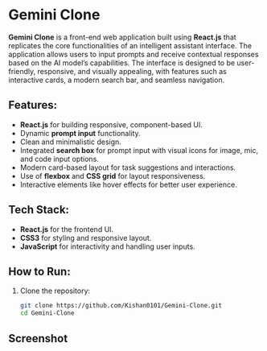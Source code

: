 # Gemini Clone

**Gemini Clone** is a front-end web application built using **React.js** that replicates the core functionalities of an intelligent assistant interface. The application allows users to input prompts and receive contextual responses based on the AI model’s capabilities. The interface is designed to be user-friendly, responsive, and visually appealing, with features such as interactive cards, a modern search bar, and seamless navigation.

## Features:
- **React.js** for building responsive, component-based UI.
- Dynamic **prompt input** functionality.
- Clean and minimalistic design.
- Integrated **search box** for prompt input with visual icons for image, mic, and code input options.
- Modern card-based layout for task suggestions and interactions.
- Use of **flexbox** and **CSS grid** for layout responsiveness.
- Interactive elements like hover effects for better user experience.

## Tech Stack:
- **React.js** for the frontend UI.
- **CSS3** for styling and responsive layout.
- **JavaScript** for interactivity and handling user inputs.

## How to Run:
1. Clone the repository:
   ```bash
   git clone https://github.com/Kishan0101/Gemini-Clone.git
   cd Gemini-Clone
## Screenshot
